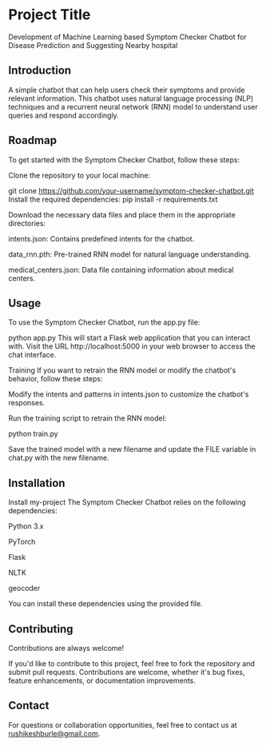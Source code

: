 
# Project Title

 Development of Machine Learning  based Symptom Checker Chatbot for Disease Prediction and Suggesting Nearby hospital


## Introduction
A simple chatbot that can help users check their symptoms and provide relevant information. This chatbot uses natural language processing (NLP) techniques and a recurrent neural network (RNN) model to understand user queries and respond accordingly.


## Roadmap

To get started with the Symptom Checker Chatbot, follow these steps:

Clone the repository to your local machine:

git clone https://github.com/your-username/symptom-checker-chatbot.git
Install the required dependencies:
pip install -r requirements.txt

Download the necessary data files and place them in the appropriate directories:

intents.json: Contains predefined intents for the chatbot.

data_rnn.pth: Pre-trained RNN model for natural language understanding.

medical_centers.json: Data file containing information about medical centers.

## Usage

To use the Symptom Checker Chatbot, run the app.py file:

python app.py
This will start a Flask web application that you can interact with. Visit the URL http://localhost:5000 in your web browser to access the chat interface.

Training
If you want to retrain the RNN model or modify the chatbot's behavior, follow these steps:

Modify the intents and patterns in intents.json to customize the chatbot's responses.

Run the training script to retrain the RNN model:

python train.py

Save the trained model with a new filename and update the FILE variable in chat.py with the new filename.



## Installation

Install my-project 
The Symptom Checker Chatbot relies on the following dependencies:

Python 3.x

PyTorch

Flask

NLTK

geocoder

You can install these dependencies using the provided file.
## Contributing

Contributions are always welcome!

If you'd like to contribute to this project, feel free to fork the repository and submit pull requests. Contributions are welcome, whether it's bug fixes, feature enhancements, or documentation improvements.


## Contact
For questions or collaboration opportunities, feel free to contact us at rushikeshburle@gmail.com.